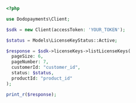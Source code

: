 ```php
<?php

use Dodopayments\Client;

$sdk = new Client(accessToken: 'YOUR_TOKEN');

$status = Models\LicenseKeyStatus::Active;

$response = $sdk->licenseKeys->listLicenseKeys(
  pageSize: 6,
  pageNumber: 7,
  customerId: "customer_id",
  status: $status,
  productId: "product_id"
);

print_r($response);

```


<!-- This file was generated by liblab | https://liblab.com/ -->